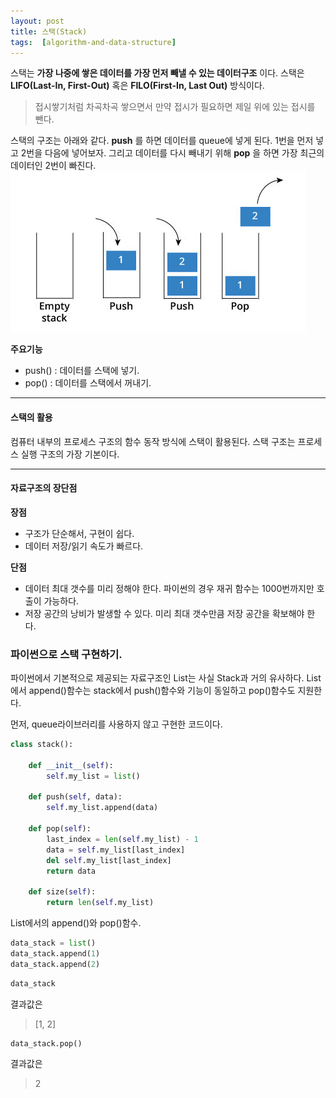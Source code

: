 ```yaml
---
layout: post
title: 스택(Stack)
tags:  [algorithm-and-data-structure]
---
```


스택는 **가장 나중에 쌓은 데이터를 가장 먼저 빼낼 수 있는 데이터구조** 이다. 스택은 **LIFO(Last-In, First-Out)** 혹은 **FILO(First-In, Last Out)** 방식이다.

> 접시쌓기처럼 차곡차곡 쌓으면서 만약 접시가 필요하면 제일 위에 있는 접시를 뺀다.

스택의 구조는 아래와 같다. **push** 를 하면 데이터를 queue에 넣게 된다. 1번을 먼저 넣고 2번을 다음에 넣어보자. 그리고 데이터를 다시 빼내기 위해 **pop** 을 하면 가장 최근의 데이터인 2번이 빠진다.
![Alt text](/public/post/2019_12_27_Stack/stack.jpg)

**주요기능**
* push() : 데이터를 스택에 넣기.
* pop() : 데이터를 스택에서 꺼내기.

***

#### 스택의 활용
컴퓨터 내부의 프로세스 구조의 함수 동작 방식에 스택이 활용된다. 스택 구조는 프로세스 실행 구조의 가장 기본이다.

***
#### 자료구조의 장단점
**장점**
* 구조가 단순해서, 구현이 쉽다.
* 데이터 저장/읽기 속도가 빠르다.

**단점**
* 데이터 최대 갯수를 미리 정해야 한다. 파이썬의 경우 재귀 함수는 1000번까지만 호출이 가능하다.
* 저장 공간의 낭비가 발생할 수 있다. 미리 최대 갯수만큼 저장 공간을 확보해야 한다.

### 파이썬으로 스택 구현하기.
파이썬에서 기본적으로 제공되는 자료구조인 List는 사실 Stack과 거의 유사하다. List에서 append()함수는 stack에서 push()함수와 기능이 동일하고 pop()함수도 지원한다.

먼저, queue라이브러리를 사용하지 않고 구현한 코드이다.
~~~python
class stack():

    def __init__(self):
        self.my_list = list()

    def push(self, data):
        self.my_list.append(data)

    def pop(self):
        last_index = len(self.my_list) - 1
        data = self.my_list[last_index]
        del self.my_list[last_index]
        return data

    def size(self):
        return len(self.my_list)
~~~

List에서의 append()와 pop()함수.
~~~python
data_stack = list()
data_stack.append(1)
data_stack.append(2)
~~~

~~~python
data_stack
~~~
결과값은
> [1, 2]

~~~python
data_stack.pop()
~~~
결과값은
> 2
